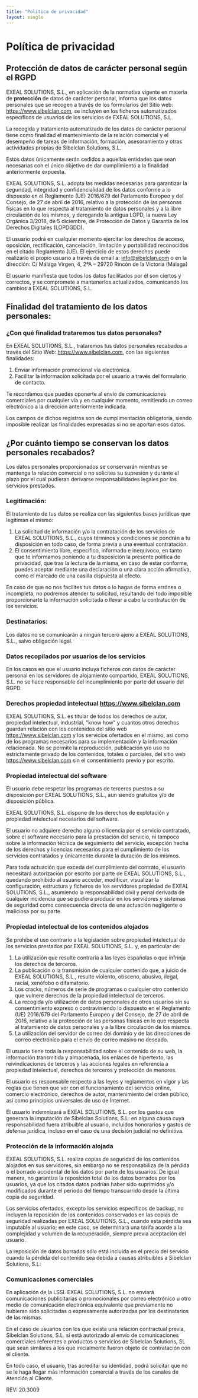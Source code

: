 ```yaml
---
title: "Política de privacidad"
layout: single
---
```


# Política de privacidad

## Protección de datos de carácter personal según el RGPD

EXEAL SOLUTIONS, S.L., en aplicación de la normativa vigente en materia de **protección** de datos de carácter personal, informa que los datos personales que se recogen a través de los formularios del Sitio web: https://www.sibelclan.com, se incluyen en los ficheros automatizados específicos de usuarios de los servicios de EXEAL SOLUTIONS, S.L.

La recogida y tratamiento automatizado de los datos de carácter personal tiene como finalidad el mantenimiento de la relación comercial y el desempeño de tareas de información, formación, asesoramiento y otras actividades propias de Sibelclan Solutions, S.L.

Estos datos únicamente serán cedidos a aquellas entidades que sean necesarias con el único objetivo de dar cumplimiento a la finalidad anteriormente expuesta.

EXEAL SOLUTIONS, S.L. adopta las medidas necesarias para garantizar la seguridad, integridad y confidencialidad de los datos conforme a lo dispuesto en el Reglamento (UE) 2016/679 del Parlamento Europeo y del Consejo, de 27 de abril de 2016, relativo a la protección de las personas físicas en lo que respecta al tratamiento de datos personales y a la libre circulación de los mismos, y derogando la antigua LOPD, la nueva Ley Orgánica 3/2018, de 5 diciembre, de Protección de Datos y Garantía de los Derechos Digitales (LOPDGDD).

El usuario podrá en cualquier momento ejercitar los derechos de acceso, oposición, rectificación, cancelación, limitación y portabilidad reconocidos en el citado Reglamento (UE). El ejercicio de estos derechos puede realizarlo el propio usuario a través de email a: info@sibelclan.com o en la dirección: C/ Málaga Vírgen, 4, 2ªA – 29720 Rincón de la Victoria (Málaga)

El usuario manifiesta que todos los datos facilitados por él son ciertos y correctos, y se compromete a mantenerlos actualizados, comunicando los cambios a EXEAL SOLUTIONS, S.L.

## Finalidad del tratamiento de los datos personales:

### ¿Con qué finalidad trataremos tus datos personales?

En EXEAL SOLUTIONS, S.L., trataremos tus datos personales recabados a través del Sitio Web: https://www.sibelclan.com, con las siguientes finalidades:

1. Enviar información promocional vía electrónica.
2. Facilitar la información solicitada por el usuario a través del formulario de contacto.

Te recordamos que puedes oponerte al envío de comunicaciones comerciales por cualquier vía y en cualquier momento, remitiendo un correo electrónico a la dirección anteriormente indicada.

Los campos de dichos registros son de cumplimentación obligatoria, siendo imposible realizar las finalidades expresadas si no se aportan esos datos.

## ¿Por cuánto tiempo se conservan los datos personales recabados?

Los datos personales proporcionados se conservarán mientras se mantenga la relación comercial o no solicites su supresión y durante el plazo por el cuál pudieran derivarse responsabilidades legales por los servicios prestados.

### Legitimación:

El tratamiento de tus datos se realiza con las siguientes bases jurídicas que legitiman el mismo:

1. La solicitud de información y/o la contratación de los servicios de EXEAL SOLUTIONS, S.L., cuyos términos y condiciones se pondrán a tu disposición en todo caso, de forma previa a una eventual contratación.
2. El consentimiento libre, específico, informado e inequívoco, en tanto que te informamos poniendo a tu disposición la presente política de privacidad, que tras la lectura de la misma, en caso de estar conforme, puedes aceptar mediante una declaración o una clara acción afirmativa, como el marcado de una casilla dispuesta al efecto.

En caso de que no nos facilites tus datos o lo hagas de forma errónea o incompleta, no podremos atender tu solicitud, resultando del todo imposible proporcionarte la información solicitada o llevar a cabo la contratación de los servicios.

### Destinatarios:

Los datos no se comunicarán a ningún tercero ajeno a EXEAL SOLUTIONS, S.L., salvo obligación legal.

### Datos recopilados por usuarios de los servicios

En los casos en que el usuario incluya ficheros con datos de carácter personal en los servidores de alojamiento compartido, EXEAL SOLUTIONS, S.L. no se hace responsable del incumplimiento por parte del usuario del RGPD.

### Derechos propiedad intelectual https://www.sibelclan.com

EXEAL SOLUTIONS, S.L. es titular de todos los derechos de autor, propiedad intelectual, industrial, "know how" y cuantos otros derechos guardan relación con los contenidos del sitio web https://www.sibelclan.com y los servicios ofertados en el mismo, así como de los programas necesarios para su implementación y la información relacionada.
No se permite la reproducción, publicación y/o uso no estrictamente privado de los contenidos, totales o parciales, del sitio web https://www.sibelclan.com sin el consentimiento previo y por escrito.

### Propiedad intelectual del software

El usuario debe respetar los programas de terceros puestos a su disposición por EXEAL SOLUTIONS, S.L., aun siendo gratuitos y/o de disposición pública.

EXEAL SOLUTIONS, S.L. dispone de los derechos de explotación y propiedad intelectual necesarios del software.

El usuario no adquiere derecho alguno o licencia por el servicio contratado, sobre el software necesario para la prestación del servicio, ni tampoco sobre la información técnica de seguimiento del servicio, excepción hecha de los derechos y licencias necesarios para el cumplimiento de los servicios contratados y únicamente durante la duración de los mismos.

Para toda actuación que exceda del cumplimiento del contrato, el usuario necesitará autorización por escrito por parte de EXEAL SOLUTIONS, S.L., quedando prohibido al usuario acceder, modificar, visualizar la configuración, estructura y ficheros de los servidores propiedad de EXEAL SOLUTIONS, S.L., asumiendo la responsabilidad civil y penal derivada de cualquier incidencia que se pudiera producir en los servidores y sistemas de seguridad como consecuencia directa de una actuación negligente o maliciosa por su parte.

### Propiedad intelectual de los contenidos alojados

Se prohíbe el uso contrario a la legislación sobre propiedad intelectual de los servicios prestados por EXEAL SOLUTIONS, S.L. y, en particular de:

1. La utilización que resulte contraria a las leyes españolas o que infrinja los derechos de terceros.
2. La publicación o la transmisión de cualquier contenido que, a juicio de EXEAL SOLUTIONS, S.L., resulte violento, obsceno, abusivo, ilegal, racial, xenófobo o difamatorio.
3. Los cracks, números de serie de programas o cualquier otro contenido que vulnere derechos de la propiedad intelectual de terceros.
4. La recogida y/o utilización de datos personales de otros usuarios sin su consentimiento expreso o contraviniendo lo dispuesto en el Reglamento (UE) 2016/679 del Parlamento Europeo y del Consejo, de 27 de abril de 2016, relativo a la protección de las personas físicas en lo que respecta al tratamiento de datos personales y a la libre circulación de los mismos.
5. La utilización del servidor de correo del dominio y de las direcciones de correo electrónico para el envío de correo masivo no deseado.

El usuario tiene toda la responsabilidad sobre el contenido de su web, la información transmitida y almacenada, los enlaces de hipertexto, las reivindicaciones de terceros y las acciones legales en referencia a propiedad intelectual, derechos de terceros y protección de menores.

El usuario es responsable respecto a las leyes y reglamentos en vigor y las reglas que tienen que ver con el funcionamiento del servicio online, comercio electrónico, derechos de autor, mantenimiento del orden público, así como principios universales de uso de Internet.

El usuario indemnizará a EXEAL SOLUTIONS, S.L. por los gastos que generara la imputación de Sibelclan Solutions, S.L: en alguna causa cuya responsabilidad fuera atribuible al usuario, incluidos honorarios y gastos de defensa jurídica, incluso en el caso de una decisión judicial no definitiva.

### Protección de la información alojada

EXEAL SOLUTIONS, S.L. realiza copias de seguridad de los contenidos alojados en sus servidores, sin embargo no se responsabiliza de la pérdida o el borrado accidental de los datos por parte de los usuarios. De igual manera, no garantiza la reposición total de los datos borrados por los usuarios, ya que los citados datos podrían haber sido suprimidos y/o modificados durante el periodo del tiempo transcurrido desde la última copia de seguridad.

Los servicios ofertados, excepto los servicios específicos de backup, no incluyen la reposición de los contenidos conservados en las copias de seguridad realizadas por EXEAL SOLUTIONS, S.L., cuando esta pérdida sea imputable al usuario; en este caso, se determinará una tarifa acorde a la complejidad y volumen de la recuperación, siempre previa aceptación del usuario.

La reposición de datos borrados sólo está incluida en el precio del servicio cuando la pérdida del contenido sea debida a causas atribuibles a Sibelclan Solutions, S.L:

### Comunicaciones comerciales

En aplicación de la LSSI. EXEAL SOLUTIONS, S.L. no enviará comunicaciones publicitarias o promocionales por correo electrónico u otro medio de comunicación electrónica equivalente que previamente no hubieran sido solicitadas o expresamente autorizadas por los destinatarios de las mismas.

En el caso de usuarios con los que exista una relación contractual previa, Sibelclan Solutions, S.L. sí está autorizado al envío de comunicaciones comerciales referentes a productos o servicios de Sibelclan Solutions, SL que sean similares a los que inicialmente fueron objeto de contratación con el cliente.

En todo caso, el usuario, tras acreditar su identidad, podrá solicitar que no se le haga llegar más información comercial a través de los canales de Atención al Cliente.

REV: 20.3009

